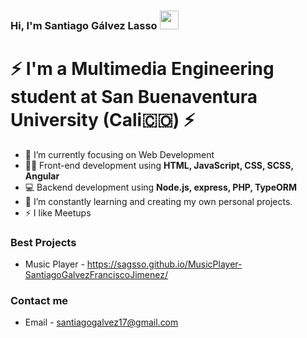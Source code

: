 ### Hi, I'm Santiago Gálvez Lasso <img src="https://raw.githubusercontent.com/iampavangandhi/iampavangandhi/master/gifs/Hi.gif" width="30px"></h2>


# ⚡ I'm a Multimedia Engineering student at San Buenaventura University (Cali🇨🇴) ⚡

- 🔭 I’m currently focusing on Web Development
- :man_technologist: Front-end development using **HTML, JavaScript, CSS, SCSS, Angular**
- :computer: Backend development using **Node.js, express, PHP, TypeORM**
- 🌱 I’m constantly learning and creating my own personal projects.
- ⚡ I like Meetups

### Best Projects
- Music Player - https://sagsso.github.io/MusicPlayer-SantiagoGalvezFranciscoJimenez/


### Contact me
- Email - santiagogalvez17@gmail.com
